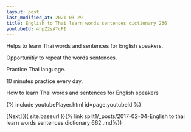 ```yaml
---
layout: post
last_modified_at: 2021-03-29
title: English to Thai learn words sentences dictionary 236 
youtubeId: 4hpZ2sATcFI
---
```

 
 
Helps to learn Thai words and sentences for English speakers.

Opportunitiy to repeat the words sentences. 

Practice Thai language. 
 
10 minutes practice every day. 
 
How to learn Thai words and sentences for English speakers 
 
{% include youtubePlayer.html id=page.youtubeId %}
 
 
[Next]({{ site.baseurl }}{% link  split1/_posts/2017-02-04-English to thai learn words sentences dictionary 662 .md%})
 
